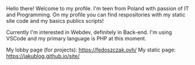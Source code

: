 Hello there!
Welcome to my profile.
I'm teen from Poland with passion of IT and Programming.
On my profile you can find respositories with my static site code and my basics publics scripts!

Currently I'm interested in Webdev, definitely in Back-end.
I'm using VSCode and my primary language is PHP at this moment.

My lobby page (for projects): https://fedoszczak.ovh/
My static page: https://jakublog.github.io/site/

<!---
JakubLog/JakubLog is a ✨ special ✨ repository because its `README.md` (this file) appears on your GitHub profile.
You can click the Preview link to take a look at your changes.
--->
